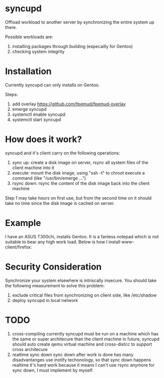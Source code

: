 syncupd
====

Offload workload to another server by synchronizing the entire system up there.

Possible workloads are:
1. installing packages through building (especailly for Gentoo)
2. checking system integrity


Installation
===
Currently syncupd can only installs on Gentoo.

Steps:
1. add overlay https://github.com/fpemud/fpemud-overlay
2. emerge syncupd
3. systemctl enable syncupd
4. systemctl start syncupd


How does it work?
===

syncupd and it's client carry on the following operations:
1. sync up: create a disk image on server, rsync all system files of the client machine into it
2. execute: mount the disk image, using "ssh -t" to chroot execute a command (like "/usr/bin/emerge ...")
3. rsync down: rsync the content of the disk image back into the client machine

Step 1 may take hours on first use, but from the second time on it should take no time since the disk
image is cached on server.


Example
===
I have an ASUS T300chi, installs Gentoo. It is a fanless notepad which is not suitable to bear any
high work load.
Below is how I install www-client/firefox:


Security Consideration
===

Synchronize your system elsewhere is intriscally insecure.
You should take the following measurement to solve this problem:
1. exclude critical files from synchronizing on client side, like /etc/shadow
2. deploy syncupd in local network 

TODO
===
1. cross-compiling
   currently syncupd must be run on a machine which has the same or super architecure than the client machine
   in future, syncupd should auto create qemu virtual machine and cross-distcc to support cross architecure 
2. realtime sync down
   sync down after work is done has many disadvantanges
   use inotify techonology, so that sync down happens realtime
   it's hard work because it means I can't use rsync anymore for sync down, I must implement by myself.

